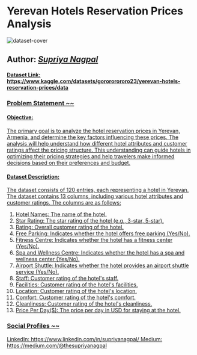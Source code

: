 # Yerevan Hotels Reservation Prices Analysis

![dataset-cover](https://github.com/user-attachments/assets/8a8e9cdc-2b51-4ac9-93ea-beee63d11150)

## Author: <i><u>Supriya Nagpal</i>

#### Dataset Link: https://www.kaggle.com/datasets/gorororororo23/yerevan-hotels-reservation-prices/data


### Problem Statement ~~

#### Objective: 

The primary goal is to analyze the hotel reservation prices in Yerevan, Armenia, and determine the key factors influencing these prices. The analysis will help understand how different hotel attributes and customer ratings affect the pricing structure. This understanding can guide hotels in optimizing their pricing strategies and help travelers make informed decisions based on their preferences and budget.

#### Dataset Description:

The dataset consists of 120 entries, each representing a hotel in Yerevan. The dataset contains 13 columns, including various hotel attributes and customer ratings. The columns are as follows:

1. Hotel Names: The name of the hotel.
2. Star Rating: The star rating of the hotel (e.g., 3-star, 5-star).
3. Rating: Overall customer rating of the hotel.
4. Free Parking: Indicates whether the hotel offers free parking (Yes/No).
5. Fitness Centre: Indicates whether the hotel has a fitness center (Yes/No).
6. Spa and Wellness Centre: Indicates whether the hotel has a spa and wellness center (Yes/No).
7. Airport Shuttle: Indicates whether the hotel provides an airport shuttle service (Yes/No).
8. Staff: Customer rating of the hotel's staff.
9. Facilities: Customer rating of the hotel's facilities.
10. Location: Customer rating of the hotel's location.
11. Comfort: Customer rating of the hotel's comfort.
12. Cleanliness: Customer rating of the hotel's cleanliness.
13. Price Per Day($): The price per day in USD for staying at the hotel.

### Social Profiles ~~

LinkedIn: https://www.linkedin.com/in/supriyanagpal/
Medium: https://medium.com/@thesupriyanagpal